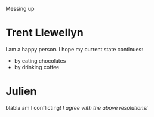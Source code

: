 Messing up

# Trent Llewellyn
I am a happy person. I hope my current state continues:

- by eating chocolates
- by drinking coffee


# Julien

blabla am I conflicting! _I agree with the above resolutions!_
